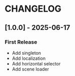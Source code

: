 # CHANGELOG

## [1.0.0] - 2025-06-17

### First Release

- Add singleton
- Add localization
- Add horizontal selector
- Add scene loader